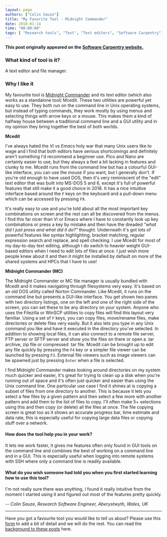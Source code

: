 ```yaml
---
layout: page
authors: ["Colin Sauze"]
title: "My Favorite Tool - Midnight Commander"
date: 2018-01-14
time: "00:00:00"
tags: [ "Research tools", "Text", "Text editors", "Software Carpentry"]
---
```


<p><b>This post originally appeared on the <a href="https://software-carpentry.org/">Software Carpentry website.</a></b></p>

### What kind of tool is it?

A text editor and file manager.

### Why I like it

My favourite tool is [Midnight Commander](https://midnight-commander.org/) and its text editor 
(which also works as a standalone tool) Mcedit. These two utilities are powerful yet easy to use. 
They both run on the command line in Unix operating systems, but instead of typing commands, 
they work mostly by using menus and selecting things with arrow keys or a mouse. This makes them a 
kind of halfway house between a traditional command line and a GUI utility and in my opinion they 
bring together the best of both worlds.

**Mcedit**

I've always hated the *Vi vs Emacs* holy war that many Unix users like to wage and I find that both editors have serious 
shortcomings and definitely aren't something I'd recommend a beginner use. Pico and Nano are certainly easier to use, 
but they always a feel a bit lacking in features and clunky to me. Mcedit runs from the command line but has a colourful 
GUI-like interface, you can use the mouse if you want, but I generally don't. If you're old enough to have used DOS, 
then it's very reminiscent of the "edit" text editor that was built into MS-DOS 5 and 6, except it's full of powerful 
features that still make it a good choice in 2018. It has a nice intuitive interface based around the `F` keys on the 
keyboard and a pull-down menu which can be accessed by pressing `F9`.

It's really easy to use and you're told about all the most important key combinations on screen and the rest can 
all be discovered from the menus. I find this far nicer than Vi or Emacs where I have to constantly look up key 
combinations or press a key by mistake and then have the dreaded *"what did I just press and what did it do?"* thought. 
Underneath it's got lots of powerful features like syntax highlighting, bracket matching, regular expression search and replace, 
and spell checking. I use Mcedit for most of my day-to-day text editing, although I do switch to heavier weight GUI-based 
editors when I need to edit lots of files at once. I just wish more people knew about it and then it might be installed by 
default on more of the shared systems and HPCs that I have to use!

**Midnight Commander (MC)**

The Midnight Commander or MC file manager is usually bundled with Mcedit and it makes navigating through filesystems very easy. 
It's based on an old DOS utility called Norton Commander. Like Mcedit, it runs on the command line but presents a GUI-like interface. 
You get shown two panes with two directory listings, one on the left and one of the right side of the screen, 
you can set these to be any directory on your system. Anyone who uses the Filezilla or WinSCP utilities to copy files 
will find this layout very familiar. Using a set of `F` keys, you can copy files, move/rename files, make directories or 
delete files very easily. But it also lets you type in any Unix command you like and have it executed in the directory 
you've selected. In addition to showing local files, it can also connect to a remote file server, FTP server or SFTP 
server and show you the files on there or open a .tar archive, zip file or compressed .tar file. Mcedit can be brought 
up to edit any file quickly by pressing the `F4` key or a simpler file viewer can be launched by pressing `F3`. 
External file viewers such as image viewers can be spawned just by pressing `Enter` when a file is selected. 

I find Midnight Commander makes looking around directories on my system much quicker and easier, it's great 
for trying to clean up a disk when you're running out of space and it's often just quicker and easier than using 
the Unix command line. One particular use case I find it shines at is copying a subset of files from one directory to 
another. This is because it lets you select a few files by a given pattern and then select a few more with another 
pattern and add them to the list of files to copy. I'll often make 5+ selections using this and then copy (or delete) 
all the files at once. The file copying screen is great too as it shows an accurate progress bar, time estimate and data 
rate, this is especially useful for copying large data files or copying stuff over a network.

#### How does the tool help you in your work?

It lets me work faster, it gives me features often only found in GUI tools on the command line and combines the 
best of working on a command line and in a GUI. This is especially useful when logging into remote systems with 
SSH where only a command line is readily available.

#### What do you wish someone had told you when you first started learning how to use this tool?

I'm not really sure there was anything, I found it really intuitive from the moment I started using it and 
figured out most of the features pretty quickly.

-- *Colin Sauze, Research Software Engineer, Aberystwyth, Wales, UK*

---

Have you got a favourite tool you would like to tell us about?
Please use this [form](https://docs.google.com/forms/d/e/1FAIpQLSeiu5NzJsLxYueaQrNn_qKbaa5JR2Sz12CeCRyedKQxwb54Dw/viewform)
to add a bit of detail and we will do the rest. You can read the [background to these posts](https://software-carpentry.org/blog/2017/10/fave-tools.html) here.
